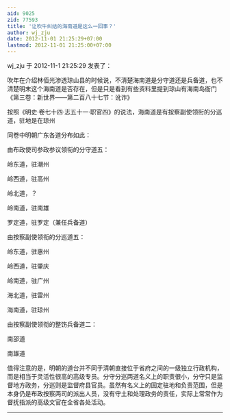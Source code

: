```yaml
---
aid: 9025
zid: 77593
title: '让吹牛纠结的海南道是这么一回事？'
author: wj_zju
date: 2012-11-01 21:25:29+07:00
lastmod: 2012-11-01 21:25:00+07:00
---
```


wj_zju 于 2012-11-1 21:25:29 发表了：

吹年在介绍林佰光渗透琼山县的时候说，不清楚海南道是分守道还是兵备道，也不清楚明末这个海南道是否存在，但是只是看到有些资料里提到琼山有海南岛衙门《第三卷：新世界——第二百八十七节：讹诈》

按照《明史·卷七十四·志五十一·职官四》的说法，海南道是有按察副使领衔的分巡道，驻地是在琼州

同卷中明朝广东各道分布如此：

由布政使司参政参议领衔的分守道五：

岭东道，驻潮州

岭西道，驻高州

岭北道，？

岭南道，驻南雄

罗定道，驻罗定（兼任兵备道）

由按察副使领衔的分巡道五：

岭东道，驻惠州

岭西道，驻肇庆

岭南道，驻广州

海北道，驻雷州

海南道，驻琼州

由按察副使领衔的整饬兵备道二：

南邵道

南雄道

值得注意的是，明朝的道台并不同于清朝直接位于省府之间的一级独立行政机构，而是相当于灵活性很高的高级专员。分守分巡两道名义上的职责很小，分守只是监督地方政务，分巡则是监督府县官员。虽然有名义上的固定驻地和负责范围，但是本身仍是布政按察两司的派出人员，没有守土和处理政务的责任，实际上常常作为督抚指派的高级文官在全省各处活动。

---------


